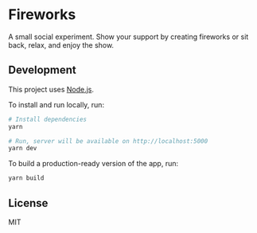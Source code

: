 # Fireworks

A small social experiment. Show your support by creating fireworks or sit back, relax, and enjoy the show.

## Development

This project uses [Node.js](https://nodejs.org).

To install and run locally, run:

```bash
# Install dependencies
yarn

# Run, server will be available on http://localhost:5000
yarn dev
```

To build a production-ready version of the app, run:

```bash
yarn build
```

## License

MIT

